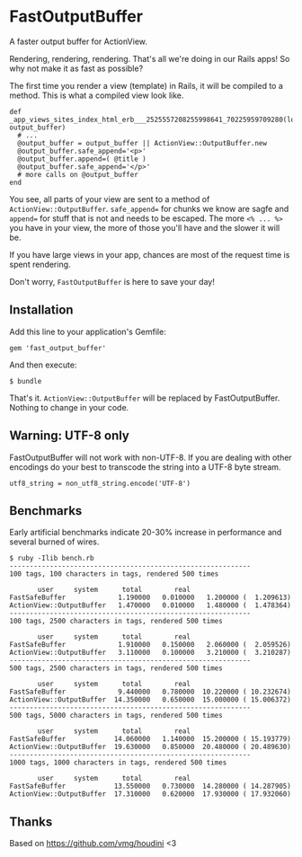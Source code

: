 # FastOutputBuffer

A faster output buffer for ActionView.

Rendering, rendering, rendering. That's all we're doing in our Rails apps! So why not make it as fast as possible?

The first time you render a view (template) in Rails, it will be compiled to a method. This is what a compiled view look like.

    def _app_views_sites_index_html_erb___2525557208255998641_70225959709280(local_assigns, output_buffer)
      # ...
      @output_buffer = output_buffer || ActionView::OutputBuffer.new
      @output_buffer.safe_append='<p>'
      @output_buffer.append=( @title )
      @output_buffer.safe_append='</p>'
      # more calls on @output_buffer
    end

You see, all parts of your view are sent to a method of `ActionView::OutputBuffer`. `safe_append=` for chunks we know are sagfe and `append=` for stuff that is not and needs to be escaped. The more `<% ... %>` you have in your view, the more of those you'll have and the slower it will be.

If you have large views in your app, chances are most of the request time is spent rendering.

Don't worry, `FastOutputBuffer` is here to save your day!

## Installation

Add this line to your application's Gemfile:

    gem 'fast_output_buffer'

And then execute:

    $ bundle

That's it. `ActionView::OutputBuffer` will be replaced by FastOutputBuffer. Nothing to change in your code.

## Warning: UTF-8 only

FastOutputBuffer will not work with non-UTF-8. If you are dealing with other encodings do your best to transcode the string into a UTF-8 byte stream.

    utf8_string = non_utf8_string.encode('UTF-8')

## Benchmarks

Early artificial benchmarks indicate 20-30% increase in performance and several burned of wires.

    $ ruby -Ilib bench.rb
    ------------------------------------------------------------
    100 tags, 100 characters in tags, rendered 500 times

           user     system      total        real
    FastSafeBuffer             1.190000   0.010000   1.200000 (  1.209613)
    ActionView::OutputBuffer   1.470000   0.010000   1.480000 (  1.478364)
    ------------------------------------------------------------
    100 tags, 2500 characters in tags, rendered 500 times

           user     system      total        real
    FastSafeBuffer             1.910000   0.150000   2.060000 (  2.059526)
    ActionView::OutputBuffer   3.110000   0.100000   3.210000 (  3.210287)
    ------------------------------------------------------------
    500 tags, 2500 characters in tags, rendered 500 times

           user     system      total        real
    FastSafeBuffer             9.440000   0.780000  10.220000 ( 10.232674)
    ActionView::OutputBuffer  14.350000   0.650000  15.000000 ( 15.006372)
    ------------------------------------------------------------
    500 tags, 5000 characters in tags, rendered 500 times

           user     system      total        real
    FastSafeBuffer            14.060000   1.140000  15.200000 ( 15.193779)
    ActionView::OutputBuffer  19.630000   0.850000  20.480000 ( 20.489630)
    ------------------------------------------------------------
    1000 tags, 1000 characters in tags, rendered 500 times

           user     system      total        real
    FastSafeBuffer            13.550000   0.730000  14.280000 ( 14.287905)
    ActionView::OutputBuffer  17.310000   0.620000  17.930000 ( 17.932060)

## Thanks

Based on https://github.com/vmg/houdini <3
